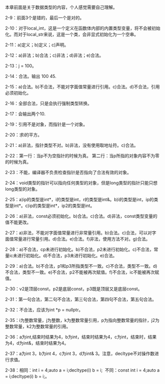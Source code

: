 本章前面是关于数据类型的内容，个人感觉需要自己理解。

2-9：前面3个是错的，最后一个是对的。

2-10：对于local_int，这是一个定义在函数体内部的内置类型变量，将不会被初始化。而对于local_str来说，这是一个类，会非显式初始化为一个空串。

2-11：a)定义；b)定义；c)声明。

2-12：a)非法；b)合法；c)非法；d)非法；e)合法。

2-13：j = 100。

2-14：合法。输出 100  45.

2-15：a)合法。b)不合法，不能对字面值常量进行引用。c)合法。d)不合法，引用必须初始化。

2-16：全部合法，只是会执行强制类型转换。

2-17：会输出两个10.

2-19：引用不是对象，而指针是一个对象。

2-20：求i的平方。

2-21：a)非法，指针类型不对。b)非法，没有使用取地址符。c)合法。

2-22：第一行：当p不为空指针的时候为真。
      第二行：当p所指的对象内容不为零的时候为真。

2-23：不能，编译器不负责检查指针是否指向了合法有效的对象。

2-24：void类型的指针可以指向任何类型的对象，但是long类型的指针只能只想long类型的对象。

2-25：a)ip的类型是int*，i的类型是int，r的类型是int&。b)i的类型是int，ip的类型是int*。c)ip的类型是int*，ip2的类型是int。

2-26：a)非法，const必须初始化。b)合法。c)合法。d)非法，const类型变量的值不能更改。

2-27：a)非法，不能对字面值常量进行非常量引用。b)合法。c)合法，可以对字面值常量进行常量引用。d)合法。e)合法。f)非法，使用方法不对。g)合法。

2-28：a)不合法，cp未进行初始化。b)不合法，p2未进行初始化。c)不合法，常量ic未进行初始化。d)不合法，p3未进行初始化。e)合法。

2-29：a)合法。b)不合法，p1和p3所指类型不一致。c)不合法，类型不一致。d)不合法，类型不一致。e)不合法，p2不能被再次赋值。f)不合法，ic不能被再次赋值。

2-30：v2是顶层const，p2是底层const，p3既是顶层又是底层const。

2-31：第一句合法，第二句不合法，第三句合法，第四句不合法，第五句合法。

2-32：不合法，应该为int *p = nullptr。

2-35：i为整数常量，j为整数，k为整数常量引用，p为指向整数常量的指针，j2为整数常量，k2为整数常量的引用。

2-36：a为int,结束时结果为4，b为int，结束时结果为4，c为int，结束时，结果为4，d为int&，结束时结果为4。

2-37：a为int 3，b为int 4，c为int 3，d为int& 3。注意，decltype不对操作数进行求值。

2-38：相同：int i = 4;auto a = i;decltype(i) b = i;  不同：const int i = 4;auto a = i;decltype(i) b = i;。
